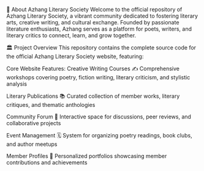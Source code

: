 🌟 About Azhang Literary Society
Welcome to the official repository of Azhang Literary Society, a vibrant community dedicated to fostering literary arts, creative writing, and cultural exchange. Founded by passionate literature enthusiasts, Azhang serves as a platform for poets, writers, and literary critics to connect, learn, and grow together.

🏛️ Project Overview
This repository contains the complete source code for the official Azhang Literary Society website, featuring:

Core Website Features:
Creative Writing Courses ✍️
Comprehensive workshops covering poetry, fiction writing, literary criticism, and stylistic analysis

Literary Publications 📚
Curated collection of member works, literary critiques, and thematic anthologies

Community Forum 💬
Interactive space for discussions, peer reviews, and collaborative projects

Event Management 🗓️
System for organizing poetry readings, book clubs, and author meetups

Member Profiles 👥
Personalized portfolios showcasing member contributions and achievements